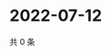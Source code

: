 # 2022-07-12

共 0 条

<!-- BEGIN WEIBO -->
<!-- 最后更新时间 Tue Jul 12 2022 01:16:42 GMT+0800 (China Standard Time) -->

<!-- END WEIBO -->
